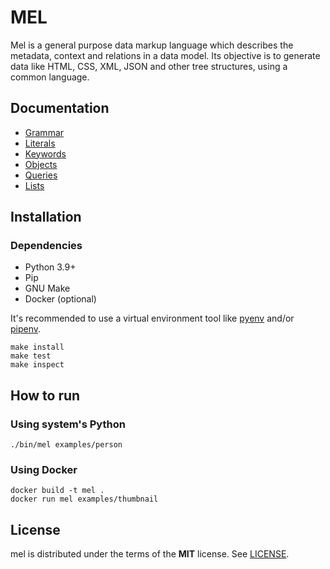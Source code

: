# MEL

Mel is a general purpose data markup language which describes the metadata, context and relations in a data model. Its objective is to generate data like HTML, CSS, XML, JSON and other tree structures, using a common language.


## Documentation

 * [Grammar](docs/grammar.md)
 * [Literals](docs/literals.md)
 * [Keywords](docs/keywords.md)
 * [Objects](docs/objects.md)
 * [Queries](docs/queries.md)
 * [Lists](docs/lists.md)


## Installation

### Dependencies

 * Python 3.9+
 * Pip
 * GNU Make
 * Docker (optional)

It's recommended to use a virtual environment tool like [pyenv](https://github.com/pyenv/pyenv) and/or [pipenv](https://github.com/pypa/pipenv).

```
make install
make test
make inspect
```

## How to run

### Using system's Python

```
./bin/mel examples/person
```

### Using Docker

```
docker build -t mel .
docker run mel examples/thumbnail
```


## License

mel is distributed under the terms of the **MIT** license. See [LICENSE](LICENSE.md).

